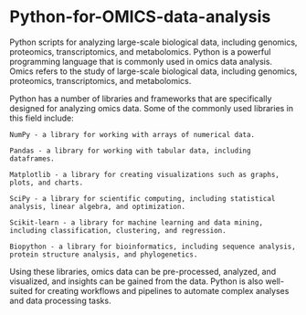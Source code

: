 # Python-for-OMICS-data-analysis
Python scripts for analyzing large-scale biological data, including genomics, proteomics, transcriptomics, and metabolomics.
Python is a powerful programming language that is commonly used in omics data analysis. Omics refers to the study of large-scale biological data, including genomics, proteomics, transcriptomics, and metabolomics.

Python has a number of libraries and frameworks that are specifically designed for analyzing omics data. Some of the commonly used libraries in this field include:

    NumPy - a library for working with arrays of numerical data.

    Pandas - a library for working with tabular data, including dataframes.

    Matplotlib - a library for creating visualizations such as graphs, plots, and charts.

    SciPy - a library for scientific computing, including statistical analysis, linear algebra, and optimization.

    Scikit-learn - a library for machine learning and data mining, including classification, clustering, and regression.

    Biopython - a library for bioinformatics, including sequence analysis, protein structure analysis, and phylogenetics.

Using these libraries, omics data can be pre-processed, analyzed, and visualized, and insights can be gained from the data. Python is also well-suited for creating workflows and pipelines to automate complex analyses and data processing tasks.
